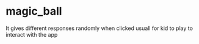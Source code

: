 # magic_ball

It gives different responses randomly when clicked usuall for kid to play to interact with the app

